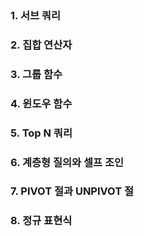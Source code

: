 
```table-of-contents
```

### 1. 서브 쿼리


### 2. 집합 연산자



### 3. 그룹 함수



### 4. 윈도우 함수


### 5. Top N 쿼리


### 6. 계층형 질의와 셀프 조인



### 7. PIVOT 절과 UNPIVOT 절


### 8. 정규 표현식

